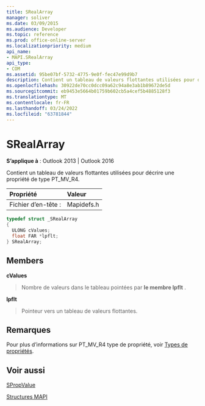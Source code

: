 ```yaml
---
title: SRealArray
manager: soliver
ms.date: 03/09/2015
ms.audience: Developer
ms.topic: reference
ms.prod: office-online-server
ms.localizationpriority: medium
api_name:
- MAPI.SRealArray
api_type:
- COM
ms.assetid: 95be07bf-5732-4775-9e0f-fec47e99d9b7
description: Contient un tableau de valeurs flottantes utilisées pour décrire une propriété de type PT_MV_R4.
ms.openlocfilehash: 30922de70cc0dcc09a62c94a8e3ab1b89672de5d
ms.sourcegitcommit: eb9453e5664b01759b602cb5a4cef5b4885128f3
ms.translationtype: MT
ms.contentlocale: fr-FR
ms.lasthandoff: 03/24/2022
ms.locfileid: "63781844"
---
```

# <a name="srealarray"></a>SRealArray

  
  
**S’applique à** : Outlook 2013 | Outlook 2016 
  
Contient un tableau de valeurs flottantes utilisées pour décrire une propriété de type PT_MV_R4. 
  
|Propriété |Valeur |
|:-----|:-----|
|Fichier d’en-tête :  <br/> |Mapidefs.h  <br/> |
   
```cpp
typedef struct _SRealArray
{
  ULONG cValues;
  float FAR *lpflt;
} SRealArray;

```

## <a name="members"></a>Members

 **cValues**
  
> Nombre de valeurs dans le tableau pointées par **le membre lpflt** . 
    
 **lpflt**
  
> Pointeur vers un tableau de valeurs flottantes.
    
## <a name="remarks"></a>Remarques

Pour plus d’informations sur PT_MV_R4 type de propriété, voir [Types de propriétés](property-types.md).
  
## <a name="see-also"></a>Voir aussi



[SPropValue](spropvalue.md)


[Structures MAPI](mapi-structures.md)

